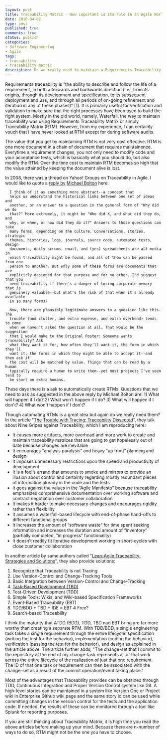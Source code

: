 ```yaml
---
layout: post
title: Traceability Matrix - How important is its role in an Agile World
date: 2016-04-02
type: post
published: true
comments: true
status: publish
categories:
- Software Engineering
- Agile
tags:
- traceability
- traceability matrix
description: Do we really need to maintain a Requirements Traceability Matrix as a separate entity? 
---
```

Requirements traceability is “the ability to describe and follow the life of a requirement, in both a forwards and backwards direction (i.e., from its origins, through its development and specification, to its subsequent deployment and use, and through all periods of on-going refinement and iteration in any of these phases)” [1]. It is primarily useful for verification and validation to make sure that the right processes have been used to build the right system. Mostly in the old world, namely, Waterfall, the way to maintain traceability was using Requirements Traceability Matrix or simply Traceability Matrix (RTM). However, from my experience, I can certainly vouch that I have never looked at RTM except for during software audits.

The value that you get by maintaining RTM is not very cost effective. RTM is one more document in a chain of document that requires maintainence. Everytime a requirement changes, you not only need to modify code and your acceptance tests, which is basically what you should do, but also modify the RTM. Over the time cost to maintain RTM becomes so high that the value attained by keeping the document alive is lost.

In 2008, there was a thread on Yahoo! Groups on Traceability in Agile. I would like to quote a [reply by](https://groups.yahoo.com/neo/groups/agile-testing/conversations/topics/13320?threaded=1&p=7) [Michael Bolton](http://www.developsense.com) here:


      I think of it as something more abstract--a concept that
      helps us understand the historical links between one set of ideas and
      another, or an answer to a question in the general form of "Why did we do
      that?" More extremely, it might be "Who did X, and what did they do, and
      why, or when, or how did they do it?" Answers to those questions can take
      many forms, depending on the culture. Conversations, stories, strategic
      themes, histories, logs, journals, source code, automated tests, design
      documents, daily scrums, email, and (yes) spreadsheets are all media in
      which traceability might be found, and all of them can be passed from one
      person to another. But only some of these forms are documents that are
      explicitly designed for that purpose and for no other. I'd suggest that you
      need traceability if there's a danger of losing corporate memory that is
      genuinely valuable--but what's the risk of that when it's already available
      in so many forms?

      Now, there are plausibly legitimate answers to a question like this. The
      trouble (and clutter, and extra expense, and extra overhead) tends to come
      when we haven't asked the question at all. That would be the suggestion
      that I would make to the Original Poster: Someone wants traceability? Ask
      what they want it for, how often they'll want it, the form in which they'll
      want it, the forms in which they might be able to accept it--and then ask if
      the cost will be matched by value. Things that can be read by a human
      typically require a human to write them--yet most projects I've seen tend to
      be short on extra humans.


These days there is a ask to automatically create RTMs. Questions that we need to ask as suggested in the above reply by Michael Bolton are: 1) What will
happen if I do? 2) What won't happen if I do? 3) What will happen if I don't? 4) What won't happen if I don't?

Though automating RTMs is a great idea but again do we really need them? In the article "[The Trouble with Tracing: Traceability Dissected](https://www.cmcrossroads.com/article/trouble-tracing-traceability-dissected)", they talk about Nine Gripes against Traceability, which I am reproducing here:

* It causes more artifacts, more overhead and more work to create and maintain traceability matrices that are going to get hopelessly out of date because changes are inevitable
* It encourages “analysis paralysis” and heavy “up front” planning and design
* It imposes unnecessary restrictions upon the speed and productivity of development
* It is a fool’s errand that amounts to smoke and mirrors to provide an illusion about control and certainty regarding mostly redundant pieces of information already in the code and the tests
* It goes against the values in the “Agile Manifesto” because traceability emphasizes comprehensive documentation over working software and contract negotiation over customer collaboration
* It makes it harder to make necessary changes and encourages rigidity rather than flexibility
* It assumes a waterfall-based lifecycle with end-of-phase hand-offs to different functional groups
* It increases the amount of “software waste” for time spent seeking information and increases the duration and amount of “inventory” (partially completed, “in progress” functionality)
* It doesn’t readily fit iterative development working in short-cycles with close customer collaboration

In another article by same authors called "[Lean-Agile Traceability: Strategies and Solutions](https://www.cmcrossroads.com/article/lean-agile-traceability-strategies-and-solutions?page=0%2C2)", they also provide solutions:

1. Recognize that Traceability is not Tracing
2. Use Version-Control and Change-Tracking Tools
3. Basic Integration between Version-Control and Change-Tracking
4. [Task-Based Development (TBD)](https://www.cmcrossroads.com/article/principles-agile-version-control-ood-tbd)
5. Test-Driven Development (TDD)
6. Simple Tools: Wikis, and Wiki-based Specification Frameworks
7. Event-Based Traceability (EBT)
8. TDD/BDD + TBD + IDE = EBT 4 Free?
9. Search-based Traceability

I think the maturity that ATDD (BDD), TDD, TBD nad EBT bring are far more worthy than creating a separate RTM. With TDD/BDD, a single engineering task takes a single requirement through the entire lifecycle: specification (writing the test for the behavior), implementation (coding the behavior), verification (passing the test for the behavior), and design as explained in the article above. The article further adds, "The change-set that I commit to the repository at the end of my change-task represents all of that work across the entire lifecycle of the realization of just that one requirement. The ID of that one task or requirement can then be associated with the change-set as a result of the commit operation/event taking place."

Most of the advantages that Traceability provides can be obtained through TDD, Continuous Integration and Proper Version Control system like Git. A high-level stories can be maintained in a system like Version One or Project wiki in Enterprise Github wiki page and the same story id can be used while committing changes in the version control for the tests and the application code. If needed, the results of these can be monitored through a tool like Splunk for reporting purposes.

If you are still thinking about Traceability Matrix, it is high time you read the above articles before making up your mind. Because there are n-number of ways to do so, RTM might not be the one you have to choose. 




